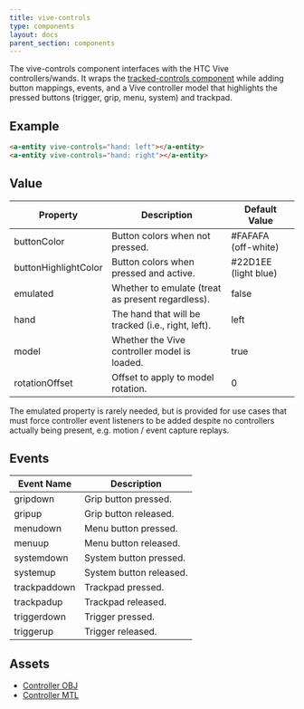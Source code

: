 ```yaml
---
title: vive-controls
type: components
layout: docs
parent_section: components
---
```


[trackedcontrols]: ./tracked-controls.md

The vive-controls component interfaces with the HTC Vive controllers/wands. It
wraps the [tracked-controls component][trackedcontrols] while adding button
mappings, events, and a Vive controller model that highlights the pressed
buttons (trigger, grip, menu, system) and trackpad.

## Example

```html
<a-entity vive-controls="hand: left"></a-entity>
<a-entity vive-controls="hand: right"></a-entity>
```

## Value

| Property             | Description                                        | Default Value        |
|----------------------|----------------------------------------------------|----------------------|
| buttonColor          | Button colors when not pressed.                    | #FAFAFA (off-white)  |
| buttonHighlightColor | Button colors when pressed and active.             | #22D1EE (light blue) |
| emulated             | Whether to emulate (treat as present regardless).  | false                |
| hand                 | The hand that will be tracked (i.e., right, left). | left                 |
| model                | Whether the Vive controller model is loaded.       | true                 |
| rotationOffset       | Offset to apply to model rotation.                 | 0                    |

The emulated property is rarely needed, but is provided for use cases that must force controller
event listeners to be added despite no controllers actually being present, e.g. motion / event capture replays.

## Events

| Event Name   | Description             |
| ----------   | -----------             |
| gripdown     | Grip button pressed.    |
| gripup       | Grip button released.   |
| menudown     | Menu button pressed.    |
| menuup       | Menu button released.   |
| systemdown   | System button pressed.  |
| systemup     | System button released. |
| trackpaddown | Trackpad pressed.       |
| trackpadup   | Trackpad released.      |
| triggerdown  | Trigger pressed.        |
| triggerup    | Trigger released.       |

## Assets

- [Controller OBJ](https://cdn.aframe.io/controllers/vive/vr_controller_vive.obj)
- [Controller MTL](https://cdn.aframe.io/controllers/vive/vr_controller_vive.mtl)

